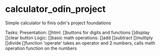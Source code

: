 # calculator_odin_project
Simple calculator to finis odin's project foundations

Tasks:
Presentation:
    []html:
        []buttons for digits and functions
        []display
        []clear button
Logic:
    []basic math operations:
        []add
        []subtract
        []multiply
        []divide
    []function 'operate' takes an operator and 2 numbers, calls math operation function on the numbers
    